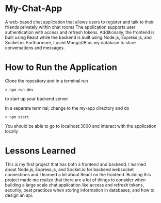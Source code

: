 # My-Chat-App
A web-based chat application that allows users to register and talk to their friends privately within chat rooms
The application supports user authentication with access and refresh tokens. Additionally, the frontend is built 
using React while the backend is built using Node.js, Express.js, and Socket.io. Furthurmore, I used MongoDB as 
my database to store conversations and messages.

# How to Run the Application
Clone the repository and in a terminal run
```
> npm run dev
```
to start up your backend server 


In a separate terminal, change to the my-app directory and do 
```
> npm start
```
You should be able to go to localhost:3000 and interact with the application locally

# Lessons Learned
This is my first project that has both a frontend and backend. I learned about Node.js, Express.js, and Socket.io for 
backend websocket connections and I learned a lot about React on the frontend. Building this project made me realize 
that there are a lot of things to consider when building a large scale chat application like access and refresh tokens,
security, best practices when storing information in databases, and how to design an api.


